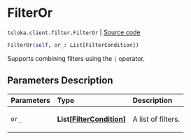 # FilterOr
`toloka.client.filter.FilterOr` | [Source code](https://github.com/Toloka/toloka-kit/blob/v1.2.0.post1/src/client/filter.py#L92)

```python
FilterOr(self, or_: List[FilterCondition])
```

Supports combining filters using the `|` operator.

## Parameters Description

| Parameters | Type | Description |
| :----------| :----| :-----------|
`or_`|**List\[[FilterCondition](toloka.client.filter.FilterCondition.md)\]**|<p>A list of filters.</p>
